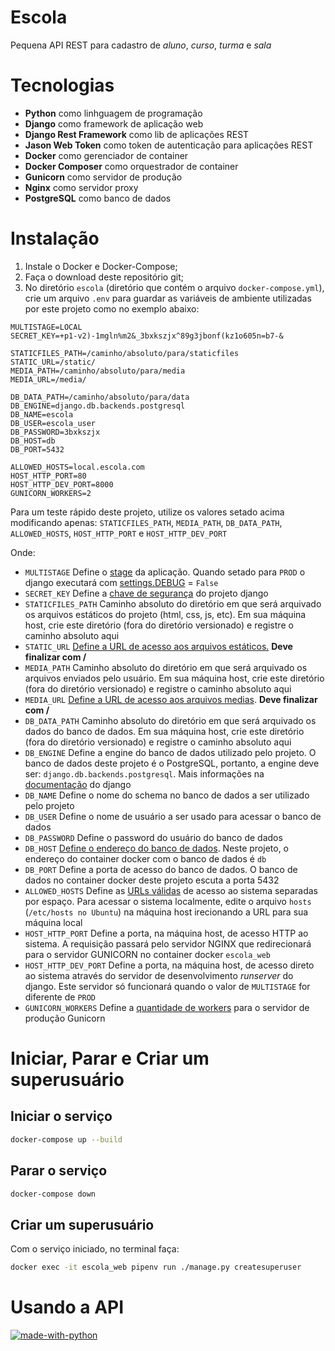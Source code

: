 # Escola
Pequena API REST para cadastro de _aluno_, _curso_, _turma_ e _sala_

# Tecnologias
* **Python** como linhguagem de programação
* **Django** como framework de aplicação web
* **Django Rest Framework** como lib de aplicações REST
* **Jason Web Token** como token de autenticação para aplicações REST
* **Docker** como gerenciador de container
* **Docker Composer** como orquestrador de container
* **Gunicorn** como servidor de produção
* **Nginx** como servidor proxy
* **PostgreSQL** como banco de dados

# Instalação
1. Instale o Docker e Docker-Compose;
2. Faça o download deste repositório git;
3. No diretório `escola` (diretório que contém o arquivo `docker-compose.yml`), crie um arquivo `.env` para guardar as variáveis de ambiente utilizadas por este projeto como no exemplo abaixo:
```env
MULTISTAGE=LOCAL
SECRET_KEY=+p1-v2)-1mgln%m2&_3bxkszjx^89g3jbonf(kz1o605n=b7-&

STATICFILES_PATH=/caminho/absoluto/para/staticfiles
STATIC_URL=/static/
MEDIA_PATH=/caminho/absoluto/para/media
MEDIA_URL=/media/

DB_DATA_PATH=/caminho/absoluto/para/data
DB_ENGINE=django.db.backends.postgresql
DB_NAME=escola
DB_USER=escola_user
DB_PASSWORD=3bxkszjx
DB_HOST=db
DB_PORT=5432

ALLOWED_HOSTS=local.escola.com
HOST_HTTP_PORT=80
HOST_HTTP_DEV_PORT=8000
GUNICORN_WORKERS=2
```

Para um teste rápido deste projeto, utilize os valores setado acima modificando apenas: `STATICFILES_PATH`, `MEDIA_PATH`, `DB_DATA_PATH`, `ALLOWED_HOSTS`, `HOST_HTTP_PORT` e `HOST_HTTP_DEV_PORT`

Onde:
* `MULTISTAGE` Define o [stage](https://medium.com/@basiliocode/desenvolvimento-de-software-com-multi-stage-8caa38ca7a46) da aplicação. Quando setado para `PROD` o django executará com [settings.DEBUG](https://docs.djangoproject.com/en/3.0/ref/settings/#debug) = `False`
* `SECRET_KEY` Define a [chave de segurança](https://docs.djangoproject.com/en/3.0/ref/settings/#secret-key) do projeto django
* `STATICFILES_PATH` Caminho absoluto do diretório em que será arquivado os arquivos estáticos do projeto (html, css, js, etc). Em sua máquina host, crie este diretório (fora do diretório versionado) e registre o caminho absoluto aqui
* `STATIC_URL` [Define a URL de acesso aos arquivos estáticos.](https://docs.djangoproject.com/en/3.0/ref/settings/#static-url) **Deve finalizar com /**
* `MEDIA_PATH` Caminho absoluto do diretório em que será arquivado os arquivos enviados pelo usuário. Em sua máquina host, crie este diretório (fora do diretório versionado) e registre o caminho absoluto aqui
* `MEDIA_URL` [Define a URL de acesso aos arquivos medias](https://docs.djangoproject.com/en/3.0/ref/settings/#media-url). **Deve finalizar com /**
* `DB_DATA_PATH` Caminho absoluto do diretório em que será arquivado os dados do banco de dados. Em sua máquina host, crie este diretório (fora do diretório versionado) e registre o caminho absoluto aqui
* `DB_ENGINE` Define a engine do banco de dados utilizado pelo projeto. O banco de dados deste projeto é o PostgreSQL, portanto, a engine deve ser: `django.db.backends.postgresql`. Mais informações na [documentação](https://docs.djangoproject.com/en/3.0/ref/settings/#engine) do django
* `DB_NAME` Define o nome do schema no banco de dados a ser utilizado pelo projeto
* `DB_USER` Define o nome de usuário a ser usado para acessar o banco de dados
* `DB_PASSWORD` Define o password do usuário do banco de dados
* `DB_HOST` [Define o endereço do banco de dados](https://docs.djangoproject.com/en/3.0/ref/settings/#host). Neste projeto, o endereço do container docker com o banco de dados é `db`
* `DB_PORT` Define a porta de acesso do banco de dados. O banco de dados no container docker deste projeto escuta a porta 5432
* `ALLOWED_HOSTS` Define as [URLs válidas](https://docs.djangoproject.com/en/3.0/ref/settings/#allowed-hosts) de acesso ao sistema separadas por espaço. Para acessar o sistema localmente, edite o arquivo `hosts` (`/etc/hosts no Ubuntu`) na máquina host irecionando a URL para sua máquina local
* `HOST_HTTP_PORT` Define a porta, na máquina host, de acesso HTTP ao sistema. A requisição passará pelo servidor NGINX que redirecionará para o servidor GUNICORN no container docker `escola_web`
* `HOST_HTTP_DEV_PORT` Define a porta, na máquina host, de acesso direto ao sistema através do servidor de desenvolvimento _runserver_ do django. Este servidor só funcionará quando o valor de `MULTISTAGE` for diferente de `PROD`
* `GUNICORN_WORKERS` Define a [quantidade de workers](https://docs.gunicorn.org/en/stable/configure.html#configuration-file) para o servidor de produção Gunicorn

# Iniciar, Parar e Criar um superusuário

## Iniciar o serviço
```sh
docker-compose up --build
```

## Parar o serviço
```sh
docker-compose down
```

## Criar um superusuário
Com o serviço iniciado, no terminal faça:
```sh
docker exec -it escola_web pipenv run ./manage.py createsuperuser
```

# Usando a API

[![made-with-python](https://img.shields.io/badge/Made%20with-Python-1f425f.svg)](https://www.python.org/)